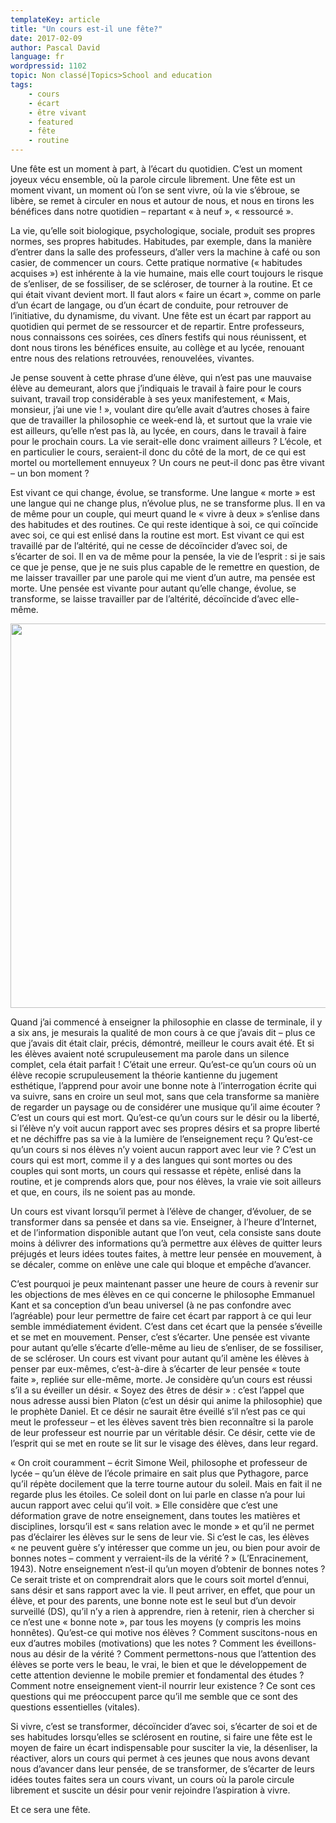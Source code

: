 ```yaml
---
templateKey: article
title: "Un cours est-il une fête?"
date: 2017-02-09
author: Pascal David
language: fr
wordpressid: 1102
topic: Non classé|Topics>School and education
tags:
    - cours
    - écart
    - être vivant
    - featured
    - fête
    - routine
---
```


<p align="JUSTIFY"></p>
Une fête est un moment à part, à l’écart du quotidien. C’est un moment joyeux vécu ensemble, où la parole circule librement. Une fête est un moment vivant, un moment où l’on se sent vivre, où la vie s’ébroue, se libère, se remet à circuler en nous et autour de nous, et nous en tirons les bénéfices dans notre quotidien – repartant « à neuf », « ressourcé ».

La vie, qu’elle soit biologique, psychologique, sociale, produit ses propres normes, ses propres habitudes. Habitudes, par exemple, dans la manière d’entrer dans la salle des professeurs, d’aller vers la machine à café ou son casier, de commencer un cours. Cette pratique normative (« habitudes acquises ») est inhérente à la vie humaine, mais elle court toujours le risque de s’enliser, de se fossiliser, de se scléroser, de tourner à la routine. Et ce qui était vivant devient mort. Il faut alors « faire un écart », comme on parle d’un écart de langage, ou d’un écart de conduite, pour retrouver de l’initiative, du dynamisme, du vivant. Une fête est un écart par rapport au quotidien qui permet de se ressourcer et de repartir. Entre professeurs, nous connaissons ces soirées, ces dîners festifs qui nous réunissent, et dont nous tirons les bénéfices ensuite, au collège et au lycée, renouant entre nous des relations retrouvées, renouvelées, vivantes.

Je pense souvent à cette phrase d’une élève, qui n’est pas une mauvaise élève au demeurant, alors que j’indiquais le travail à faire pour le cours suivant, travail trop considérable à ses yeux manifestement, « Mais, monsieur, j’ai une vie ! », voulant dire qu’elle avait d’autres choses à faire que de travailler la philosophie ce week-end là, et surtout que la vraie vie est ailleurs, qu’elle n’est pas là, au lycée, en cours, dans le travail à faire pour le prochain cours. La vie serait-elle donc vraiment ailleurs ? L’école, et en particulier le cours, seraient-il donc du côté de la mort, de ce qui est mortel ou mortellement ennuyeux ? Un cours ne peut-il donc pas être vivant – un bon moment ?

Est vivant ce qui change, évolue, se transforme. Une langue « morte » est une langue qui ne change plus, n’évolue plus, ne se transforme plus. Il en va de même pour un couple, qui meurt quand le « vivre à deux » s’enlise dans des habitudes et des routines. Ce qui reste identique à soi, ce qui coïncide avec soi, ce qui est enlisé dans la routine est mort. Est vivant ce qui est travaillé par de l’altérité, qui ne cesse de décoïncider d’avec soi, de s’écarter de soi. Il en va de même pour la pensée, la vie de l’esprit : si je sais ce que je pense, que je ne suis plus capable de le remettre en question, de me laisser travailler par une parole qui me vient d’un autre, ma pensée est morte. Une pensée est vivante pour autant qu’elle change, évolue, se transforme, se laisse travailler par de l’altérité, décoïncide d’avec elle-même.
<p align="JUSTIFY"><a href="http://thelantern.eu/wp-content/uploads/2017/02/dancers-in-a-studio.jpg"><img class="alignnone size-full wp-image-1109" src="http://thelantern.eu/wp-content/uploads/2017/02/dancers-in-a-studio.jpg" alt="" width="1130" height="615" data-wp-pid="1109" /></a></p>
Quand j’ai commencé à enseigner la philosophie en classe de terminale, il y a six ans, je mesurais la qualité de mon cours à ce que j’avais dit – plus ce que j’avais dit était clair, précis, démontré, meilleur le cours avait été. Et si les élèves avaient noté scrupuleusement ma parole dans un silence complet, cela était parfait ! C’était une erreur. Qu’est-ce qu’un cours où un élève recopie scrupuleusement la théorie kantienne du jugement esthétique, l’apprend pour avoir une bonne note à l’interrogation écrite qui va suivre, sans en croire un seul mot, sans que cela transforme sa manière de regarder un paysage ou de considérer une musique qu’il aime écouter ? C’est un cours qui est mort. Qu’est-ce qu’un cours sur le désir ou la liberté, si l’élève n’y voit aucun rapport avec ses propres désirs et sa propre liberté et ne déchiffre pas sa vie à la lumière de l’enseignement reçu ? Qu’est-ce qu’un cours si nos élèves n’y voient aucun rapport avec leur vie ? C’est un cours qui est mort, comme il y a des langues qui sont mortes ou des couples qui sont morts, un cours qui ressasse et répète, enlisé dans la routine, et je comprends alors que, pour nos élèves, la vraie vie soit ailleurs et que, en cours, ils ne soient pas au monde.

Un cours est vivant lorsqu’il permet à l’élève de changer, d’évoluer, de se transformer dans sa pensée et dans sa vie. Enseigner, à l’heure d’Internet, et de l’information disponible autant que l’on veut, cela consiste sans doute moins à délivrer des informations qu’à permettre aux élèves de quitter leurs préjugés et leurs idées toutes faites, à mettre leur pensée en mouvement, à se décaler, comme on enlève une cale qui bloque et empêche d’avancer.

C’est pourquoi je peux maintenant passer une heure de cours à revenir sur les objections de mes élèves en ce qui concerne le philosophe Emmanuel Kant et sa conception d’un beau universel (à ne pas confondre avec l’agréable) pour leur permettre de faire cet écart par rapport à ce qui leur semble immédiatement évident. C’est dans cet écart que la pensée s’éveille et se met en mouvement. Penser, c’est s’écarter. Une pensée est vivante pour autant qu’elle s’écarte d’elle-même au lieu de s’enliser, de se fossiliser, de se scléroser. Un cours est vivant pour autant qu’il amène les élèves à penser par eux-mêmes, c’est-à-dire à s’écarter de leur pensée « toute faite », repliée sur elle-même, morte. Je considère qu’un cours est réussi s’il a su éveiller un désir. « Soyez des êtres de désir » : c’est l’appel que nous adresse aussi bien Platon (c’est un désir qui anime la philosophie) que le prophète Daniel. Et ce désir ne saurait être éveillé s’il n’est pas ce qui meut le professeur – et les élèves savent très bien reconnaître si la parole de leur professeur est nourrie par un véritable désir. Ce désir, cette vie de l’esprit qui se met en route se lit sur le visage des élèves, dans leur regard.

« On croit couramment – écrit Simone Weil, philosophe et professeur de lycée – qu’un élève de l’école primaire en sait plus que Pythagore, parce qu’il répète docilement que la terre tourne autour du soleil. Mais en fait il ne regarde plus les étoiles. Ce soleil dont on lui parle en classe n’a pour lui aucun rapport avec celui qu’il voit. » Elle considère que c’est une déformation grave de notre enseignement, dans toutes les matières et disciplines, lorsqu’il est « sans relation avec le monde » et qu’il ne permet pas d’éclairer les élèves sur le sens de leur vie. Si c’est le cas, les élèves « ne peuvent guère s’y intéresser que comme un jeu, ou bien pour avoir de bonnes notes – comment y verraient-ils de la vérité ? » (L’Enracinement, 1943). Notre enseignement n’est-il qu’un moyen d’obtenir de bonnes notes ? Ce serait triste et on comprendrait alors que le cours soit mortel d’ennui, sans désir et sans rapport avec la vie. Il peut arriver, en effet, que pour un élève, et pour des parents, une bonne note est le seul but d’un devoir surveillé (DS), qu’il n’y a rien à apprendre, rien à retenir, rien à chercher si ce n’est une « bonne note », par tous les moyens (y compris les moins honnêtes). Qu’est-ce qui motive nos élèves ? Comment suscitons-nous en eux d’autres mobiles (motivations) que les notes ? Comment les éveillons-nous au désir de la vérité ? Comment permettons-nous que l’attention des élèves se porte vers le beau, le vrai, le bien et que le développement de cette attention devienne le mobile premier et fondamental des études ? Comment notre enseignement vient-il nourrir leur existence ? Ce sont ces questions qui me préoccupent parce qu’il me semble que ce sont des questions essentielles (vitales).

Si vivre, c’est se transformer, décoïncider d’avec soi, s’écarter de soi et de ses habitudes lorsqu’elles se sclérosent en routine, si faire une fête est le moyen de faire un écart indispensable pour susciter la vie, la désenliser, la réactiver, alors un cours qui permet à ces jeunes que nous avons devant nous d’avancer dans leur pensée, de se transformer, de s’écarter de leurs idées toutes faites sera un cours vivant, un cours où la parole circule librement et suscite un désir pour venir rejoindre l’aspiration à vivre.

Et ce sera une fête.

